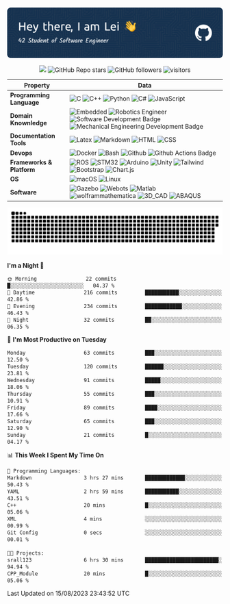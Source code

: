 ![header_image](./assets/github-header-image.png)
<!-- https://huemint.com/bootstrap-plus/#palette=cde6f5-ffffff-1f1410-004961-0075ac-469cc9-3e3a2b-361a4b-e4166a -->
<!-- badges -->
<p align="center">
    <a href="https://github.com/BEPb/BEPb"><img src="https://img.shields.io/badge/status-updating-00984e.svg"></a>
	<img alt="GitHub Repo stars" src="https://img.shields.io/github/stars/srall123/srall123?logo=github&color=e4166a">
	<img alt="GitHub followers" src="https://img.shields.io/github/followers/srall123?logo=github&color=361a4b">
    <img src="https://visitor-badge.laobi.icu/badge?page_id=srall123" alt="visitors"/>
</p>


<!--   my-skilset -->

| Property | Data |
|-|-|
| **Programming Language**  | ![C](https://img.shields.io/badge/-C_language-1f1410?style=flat&logo=C) ![C++](https://img.shields.io/badge/-C++-1f1410?style=flat&logo=cplusplus) ![Python](https://img.shields.io/badge/-Python-1f1410?style=flat&logo=python) ![C\#](https://img.shields.io/badge/-C%23-1f1410?style=flat&logo=csharp) ![JavaScript](https://img.shields.io/badge/-JavaScript-1f1410?style=flat&logo=javascript)				|
| **Domain Knownledge**  | ![Embedded](https://img.shields.io/badge/-Embedded%20Software%20development-004961?style=flat) ![Robotics Engineer](https://img.shields.io/badge/-Robotics%20Engineering-004961?style=flat) ![Software Development Badge](https://img.shields.io/badge/-Software%20Development-004961?style=flat) ![Mechanical Engineering Development Badge](https://img.shields.io/badge/-Mechanical%20Engineering-004961?style=flat)			|
| **Documentation Tools**  | ![Latex](https://img.shields.io/badge/-Latex-0075ac?style=flat&logo=latex) ![Markdown](https://img.shields.io/badge/-Markdown-0075ac?style=flat&logo=Markdown) ![HTML](https://img.shields.io/badge/-HTML-0075ac?style=flat&logo=html5) ![CSS](https://img.shields.io/badge/-CSS-0075ac?style=flat&logo=css)			|
| **Devops**  | ![Docker](https://img.shields.io/badge/-Docker%20-469cc9?style=flat&logo=docker) ![Bash](https://img.shields.io/badge/-Bash%20-469cc9?style=flat&logo=gnubash) ![Github](https://img.shields.io/badge/-Github%20-469cc9?style=flat&logo=Github) ![Github Actions Badge](https://img.shields.io/badge/-Git%20-469cc9?style=flat&logo=Git)			|
| **Frameworks & Platform**   | ![ROS](http://img.shields.io/badge/-ROS/ROS2-cde6f5?style=social&logo=ros) ![STM32](http://img.shields.io/badge/-STM32-cde6f5?style=social&logo=stmicroelectronics#03234B) ![Arduino](http://img.shields.io/badge/-Arduino-cde6f5?style=social&logo=arduino) ![Unity](http://img.shields.io/badge/-Unity-cde6f5?style=social&logo=unity) ![Tailwind](http://img.shields.io/badge/-Tailwind-cde6f5?style=social&logo=tailwindcss) ![Bootstrap](http://img.shields.io/badge/-Bootstrap-cde6f5?style=social&logo=bootstrap) ![Chart.js](http://img.shields.io/badge/-Chart.js-cde6f5?style=social&logo=chartdotjs) |
| **OS**  | ![macOS](https://img.shields.io/badge/-MacOS%20-eee?style=flat-square&logo=apple&logoColor=black) ![Linux](https://img.shields.io/badge/-Linux%20-eee?style=flat-square&logo=linux&logoColor=1f1410)			|
| **Software**  | ![Gazebo](http://img.shields.io/badge/Gazebo-eee?style=flat-square) ![Webots](http://img.shields.io/badge/-Webots-eee?style=flat-square) ![Matlab](http://img.shields.io/badge/-MATLAB-eee?style=flat-square) ![wolframmathematica](http://img.shields.io/badge/-Wolfram_Mathematica-eee?style=flat-square) ![3D_CAD](http://img.shields.io/badge/-CATIA_SolidWorks_Pro/E-eee?style=flat-square) ![ABAQUS](http://img.shields.io/badge/-ABAQUS-eee?style=flat-square)			|

<!-- Snake Code Contribution Map -->
<!-- <picture>
  <source media="(prefers-color-scheme: dark)" srcset="https://cdn.jsdelivr.net/gh/srall123/srall123/profile-snake-contrib/github-contribution-grid-snake-dark.svg" />
  <source media="(prefers-color-scheme: light)" srcset="https://cdn.jsdelivr.net/gh/srall123/srall123/profile-snake-contrib/github-contribution-grid-snake.svg" />
  <img alt="github-snake" src="https://cdn.jsdelivr.net/gh/srall123/srall123/profile-snake-contrib/github-contribution-grid-snake-dark.svg" />
</picture> -->
<picture>
  <source media="(prefers-color-scheme: dark)" srcset="./assets/github-snake-dark.svg" />
  <source media="(prefers-color-scheme: light)" srcset="./assets/github-snake.svg" />
  <img alt="github-snake" src="./assets/github-snake.svg" />
</picture>

<!-- ![Dusai's GitHub stats](https://github-readme-stats.vercel.app/api?username=srall123&show_icons=true&theme=radical) -->

<!--START_SECTION:waka-->
**I'm a Night 🦉** 

```text
🌞 Morning                22 commits          █░░░░░░░░░░░░░░░░░░░░░░░░   04.37 % 
🌆 Daytime                216 commits         ███████████░░░░░░░░░░░░░░   42.86 % 
🌃 Evening                234 commits         ████████████░░░░░░░░░░░░░   46.43 % 
🌙 Night                  32 commits          ██░░░░░░░░░░░░░░░░░░░░░░░   06.35 % 
```
📅 **I'm Most Productive on Tuesday** 

```text
Monday                   63 commits          ███░░░░░░░░░░░░░░░░░░░░░░   12.50 % 
Tuesday                  120 commits         ██████░░░░░░░░░░░░░░░░░░░   23.81 % 
Wednesday                91 commits          █████░░░░░░░░░░░░░░░░░░░░   18.06 % 
Thursday                 55 commits          ███░░░░░░░░░░░░░░░░░░░░░░   10.91 % 
Friday                   89 commits          ████░░░░░░░░░░░░░░░░░░░░░   17.66 % 
Saturday                 65 commits          ███░░░░░░░░░░░░░░░░░░░░░░   12.90 % 
Sunday                   21 commits          █░░░░░░░░░░░░░░░░░░░░░░░░   04.17 % 
```


📊 **This Week I Spent My Time On** 

```text
💬 Programming Languages: 
Markdown                 3 hrs 27 mins       █████████████░░░░░░░░░░░░   50.43 % 
YAML                     2 hrs 59 mins       ███████████░░░░░░░░░░░░░░   43.51 % 
C++                      20 mins             █░░░░░░░░░░░░░░░░░░░░░░░░   05.06 % 
XML                      4 mins              ░░░░░░░░░░░░░░░░░░░░░░░░░   00.99 % 
Git Config               0 secs              ░░░░░░░░░░░░░░░░░░░░░░░░░   00.01 % 

🐱‍💻 Projects: 
srall123                 6 hrs 30 mins       ████████████████████████░   94.94 % 
CPP_Module               20 mins             █░░░░░░░░░░░░░░░░░░░░░░░░   05.06 % 
```


 Last Updated on 15/08/2023 23:43:52 UTC
<!--END_SECTION:waka-->
